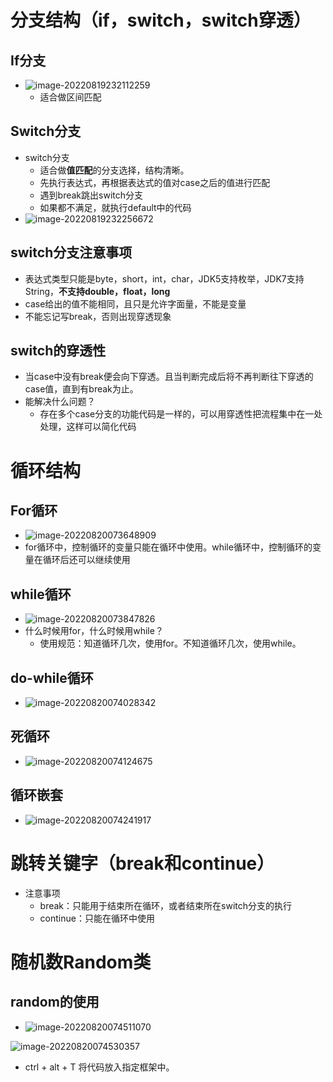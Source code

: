 # 分支结构（if，switch，switch穿透）

## If分支

* ![image-20220819232112259](C:\Users\86134\AppData\Roaming\Typora\typora-user-images\image-20220819232112259.png)
  * 适合做区间匹配

## Switch分支

* switch分支
  * 适合做**值匹配**的分支选择，结构清晰。
  * 先执行表达式，再根据表达式的值对case之后的值进行匹配
  * 遇到break跳出switch分支
  * 如果都不满足，就执行default中的代码
* ![image-20220819232256672](C:\Users\86134\AppData\Roaming\Typora\typora-user-images\image-20220819232256672.png)

## switch分支注意事项

* 表达式类型只能是byte，short，int，char，JDK5支持枚举，JDK7支持String，**不支持double，float，long**
* case给出的值不能相同，且只是允许字面量，不能是变量
* 不能忘记写break，否则出现穿透现象

## switch的穿透性

* 当case中没有break便会向下穿透。且当判断完成后将不再判断往下穿透的case值，直到有break为止。
* 能解决什么问题？
  * 存在多个case分支的功能代码是一样的，可以用穿透性把流程集中在一处处理，这样可以简化代码

# 循环结构

## For循环

* ![image-20220820073648909](C:\Users\86134\AppData\Roaming\Typora\typora-user-images\image-20220820073648909.png)
* for循环中，控制循环的变量只能在循环中使用。while循环中，控制循环的变量在循环后还可以继续使用

## while循环

* ![image-20220820073847826](C:\Users\86134\AppData\Roaming\Typora\typora-user-images\image-20220820073847826.png)
* 什么时候用for，什么时候用while？
  * 使用规范：知道循环几次，使用for。不知道循环几次，使用while。

## do-while循环

* ![image-20220820074028342](C:\Users\86134\AppData\Roaming\Typora\typora-user-images\image-20220820074028342.png)

## 死循环

* ![image-20220820074124675](C:\Users\86134\AppData\Roaming\Typora\typora-user-images\image-20220820074124675.png)

## 循环嵌套

* ![image-20220820074241917](C:\Users\86134\AppData\Roaming\Typora\typora-user-images\image-20220820074241917.png)

# 跳转关键字（break和continue）

* 注意事项
  * break：只能用于结束所在循环，或者结束所在switch分支的执行
  * continue：只能在循环中使用

# 随机数Random类

## random的使用

* ![image-20220820074511070](C:\Users\86134\AppData\Roaming\Typora\typora-user-images\image-20220820074511070.png)

![image-20220820074530357](C:\Users\86134\AppData\Roaming\Typora\typora-user-images\image-20220820074530357.png)

* ctrl + alt + T 将代码放入指定框架中。